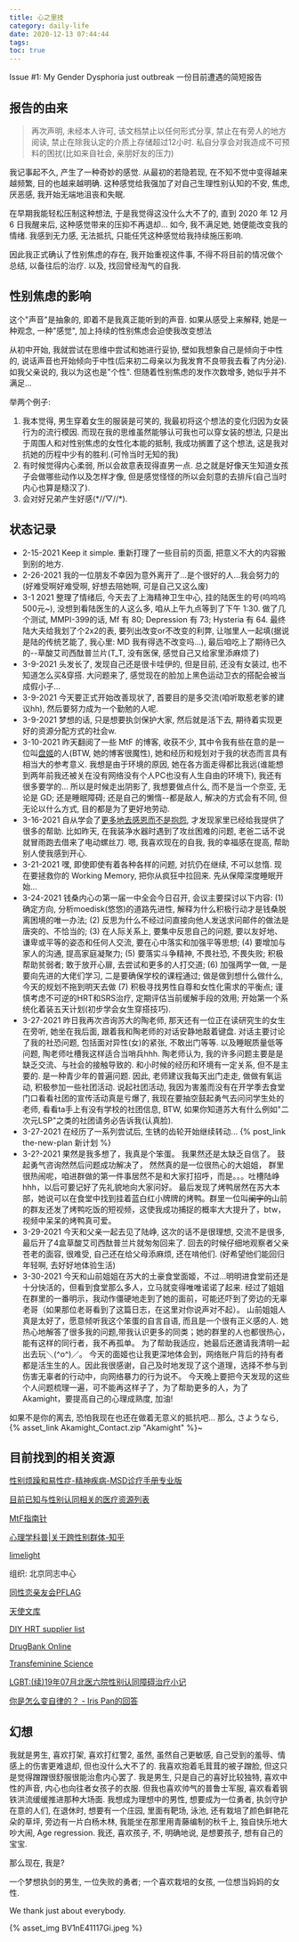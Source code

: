 ```yaml
---
title: 心之里技
category: daily-life
date: 2020-12-13 07:44:44
tags:
toc: true
---
```


Issue #1: My Gender Dysphoria just outbreak
一份目前遭遇的简短报告

<!-- more -->

## 报告的由来

> 再次声明, 未经本人许可, 该文档禁止以任何形式分享, 禁止在有旁人的地方阅读, 禁止在除我认定的介质上存储超过12小时. 私自分享会对我造成不可预料的困扰(比如来自社会, 亲朋好友的压力)

我记事起不久, 产生了一种奇妙的感觉.
从最初的若隐若现, 在不知不觉中变得越来越频繁, 目的也越来越明确.
这种感觉给我强加了对自己生理性别认知的不安, 焦虑, 厌恶感, 我开始无端地沮丧和失眠.

在早期我能轻松压制这种想法, 于是我觉得这没什么大不了的,
直到 2020 年 12 月 6 日我醒来后, 这种感觉带来的压抑不再退却...
如今, 我不满足她, 她便能改变我的情绪.
我感到无力感, 无法抵抗, 只能任凭这种感觉给我持续施压影响.

因此我正式确认了性别焦虑的存在, 我开始重视这件事, 不得不将目前的情况做个总结, 以备往后的治疗.
以及, 找回曾经淘气的自我.

## 性别焦虑的影响

这个"声音"是抽象的, 即着不是我真正能听到的声音.
如果从感受上来解释, 她是一种观念, 一种"感觉", 加上持续的性别焦虑会迫使我改变想法

从初中开始, 我就尝试在思维中尝试和她进行妥协, 壁如我想象自己是倾向于中性的, 说话声音也开始倾向于中性(后来初二母亲以为我发育不良带我去看了内分泌). 如我父亲说的, 我以为这也是"个性".
但随着性别焦虑的发作次数增多, 她似乎并不满足...

举两个例子:
1. 我本觉得, 男生穿着女生的服装是可笑的, 我最初将这个想法的变化归因为女装行为的流行模因.
   而现在我的思维虽然能够认可我也可以穿女装的想法, 只是出于周围人和对性别焦虑的女性化本能的抵制, 我成功搁置了这个想法, 这是我对抗她的历程中少有的胜利.(可怜当时无知的我)
2. 有时候觉得内心柔弱, 所以会故意表现得直男一点.
   总之就是好像天生知道女孩子会做哪些动作以及怎样才像, 但是感觉怪怪的所以会刻意的去排斥(自己当时内心也算是糙汉了).
3. 会对好兄弟产生好感(\*//▽//\*).

## 状态记录

* 2-15-2021 Keep it simple. 重新打理了一些目前的页面, 把意义不大的内容搬到别的地方.
* 2-26-2021 我的一位朋友不幸因为意外离开了...是个很好的人...我会努力的(好难受啊好难受啊, 好想去陪她啊, 可是自己又这么废)
* 3-1 2021 整理了情绪后, 今天去了上海精神卫生中心, 挂的陆医生的号(呜呜呜500元~), 没想到看陆医生的人这么多, 咱从上午九点等到了下午 1:30. 做了几个测试, MMPI-399的话, Mf 有 80; Depression 有 73; Hysteria 有 64. 最终陆大夫给我划了个2x2的表, 要列出改变or不改变的利弊, 让咖里人一起填(据说是陆的传统艺能了, 我心里: MD 我有得选不改变吗...), 最后咱吃上了期待已久的--草酸艾司西酞普兰片(T_T, 没有医保, 感觉自己又给家里添麻烦了)
* 3-9-2021 头发长了, 发现自己还是很卡哇伊的, 但是目前, 还没有女装过, 也不知道怎么买&穿搭. 大问题来了, 感觉现在的脸加上黑色运动卫衣的搭配会被当成假小子...
* 3-9-2021 今天要正式开始改善现状了, 首要目的是多交流(咱听取惹老爹的建议hh), 然后要努力成为一个勤勉的人呢.
* 3-9-2021 梦想的话, 只是想要执剑保护大家, 然后就是活下去, 期待着实现更好的资源分配方式的社会w.
* 3-10-2021 昨天翻阅了一些 MtF 的博客, 收获不少, 其中令我有些在意的是一位叫[盘姬](http://ohayou.aimo.moe/)的人(BTW, 她的博客很魔性), 她和经历和规划对于我的状态而言具有相当大的参考意义. 我想是由于环境的原因, 她在各方面走得都比我远(谁能想到两年前我还被关在没有网络没有个人PC也没有人生自由的环境下), 我还有很多要学的...
所以是时候走出阴影了, 我想要做点什么, 而不是当一个奈亚, 无论是 GD; 还是睡眠障碍; 还是自己的懒惰--都是敌人, 解决的方式会有不同, 但无论以什么方式, 目的都是为了更好地劳动.
* 3-16-2021 自从学会了[更多地去感恩而不是抱怨](https://www.bilibili.com/video/BV16J411v7Fb), 才发现家里已经给我提供了很多的帮助. 比如昨天, 在我装净水器时遇到了攻丝困难的问题, 老爸二话不说就冒雨跑去借来了电动螺丝刀.
嗯, 我喜欢现在的自我, 我的幸福感在提高, 帮助别人使我感到开心.
* 3-21-2021 嘿, 即使即使有着各种各样的问题, 对抗仍在继续, 不可以怠惰. 现在要拯救你的 Working Memory, 把你从疯狂中拉回来.
先从保障深度睡眠开始...
* 3-24-2021 钱桑内心の第一届一中全会今日召开, 会议主要探讨以下内容:
(1) 确定方向, 分析moedisk(悠悠)的道路先进性, 解释为什么积极行动才是钱桑脱离困境的唯一办法;
(2) 反思为什么不经过问直接向他人发送求问邮件的做法是唐突的、不恰当的;
(3) 在人际关系上, 要集中反思自己的问题, 要以友好地、谦卑或平等的姿态和任何人交流, 要在心中落实和加强平等思想;
(4) 要增加与家人的沟通, 提高家庭凝聚力;
(5) 要落实斗争精神, 不畏社恐, 不畏失败; 积极帮助贫弱者; 敢于放开心扉, 去尝试和更多的人打交道;
(6) 加强两学一做, 一是要向先进的大佬们学习, 二是要确保学校的课程通过; 做是做到想什么做什么, 今天的规划不拖到明天去做
(7) 积极寻找男性自尊和女性化需求的平衡点; 谨慎考虑不可逆的HRT和SRS治疗, 定期评估当前缓解手段的效用; 开始第一个系统化着装五天计划(初步学会女生穿搭技巧).
* 3-27-2021 昨日我再次咨询苏大的陶老师, 那天还有一位正在读研究生的女生在旁听, 她坐在我后面, 跟着我和陶老师的对话安静地敲着键盘.
对话主要讨论了我的社恐问题, 包括面对异性(女)的紧张, 不敢出门等等. 以及睡眠质量低等问题, 陶老师吐槽我这样适合当哨兵hhh.
陶老师认为, 我的许多问题主要是是缺乏交流、与社会的接触导致的. 和小时候的经历和环境有一定关系, 但不是主要的.
是一种青少年的普遍问题. 因此, 老师建议我每天出门走走, 做做有氧运动, 积极参加一些社团活动.
说起社团活动, 我因为害羞而没有在开学季去食堂门口看看社团的宣传活动真是亏爆了,
我现在要抽空鼓起勇气去问问学生处的老师, 看看ta手上有没有学校的社团信息,
BTW, 如果你知道苏大有什么例如"二次元LSP"之类的社团请务必告诉我(认真脸).
* 3-27-2021 在经历了一系列尝试后, 生锈的齿轮开始继续转动... {% post_link the-new-plan 新计划 %}
* 3-2?-2021 果然是我多想了，我真是个笨蛋。
我果然还是太缺乏自信了。
鼓起勇气咨询然然后问题成功解决了，
然然真的是一位很热心的大姐姐，
群里很热闹呢，咱进群做的第一件事居然不是和大家打招呼，而是。。。吐槽陆峥hhh，以后可要记好了先礼貌地向大家问好。
最后发现了烤鸭居然在苏大本部，她说可以在食堂中找到挂着蓝白红小牌牌的烤鸭。群里一位叫<del>阑宇的</del>山前的群友还发了烤鸭吃饭的短视频，这使我成功捕捉的概率大大提升了，btw，视频中呆呆的烤鸭真可爱。
* 3-29-2021 今天和父亲一起去见了陆峥, 这次的话不是很理想, 交流不是很多, 最后开了4盒草酸艾司西酞普兰片就匆匆回来了.
  回去的时候仔细地观察者父亲苍老的面容, 很难受, 自己还在给父母添麻烦, 还在啃他们. (好希望他们能回归年轻啊, 去好好地体验生活)
* 3-30-2021 今天和山前姐姐在苏大的土豪食堂面姬，不过...明明进食堂前还是十分快活的，但看到食堂那么多人，立马就变得唯唯诺诺了起来.
经过了姐姐在群里的一番明示，我动作僵硬地走到了她的面前，可能还吓到了旁边的无辜老哥（如果那位老哥看到了这篇日志，在这里对你说声对不起）。
山前姐姐人真是太好了，愿意倾听我这个笨蛋的自言自语, 而且是一个很有正义感的人.
她热心地解答了很多我的问题,带我认识更多的同类；她的群里的人也都很热心，能有这样的同行者，我不再孤单。
为了帮助我适应，她最后还邀请我清明一起出去玩＼(^o^)／。
今天的面姬也让我更深地体会到，网络账户背后的持有者都是活生生的人。因此我很感谢，自己及时地发现了这个道理，选择不参与到伤害无辜者的行动中，向网络暴力的行为说不。
今天晚上要把今天发现的这些个人问题梳理一遍，可不能再这样子了，为了帮助更多的人，为了Akamight，要提高自己的心理成熟度, 加油!

如果不是你的离去, 恐怕我现在也还在做着无意义的抵抗吧...
那么, さようなら, {% asset_link Akamight_Contact.zip "Akamight" %}~

## 目前找到的相关资源

[性别烦躁和易性症-精神疾病-MSD诊疗手册专业版](https://www.msdmanuals.com/zh/professional/psychiatric-disorders/%E6%80%A7%E6%B4%BB%E5%8A%A8%EF%BC%8C%E6%80%A7%E5%88%AB%E7%83%A6%E8%BA%81%E5%92%8C%E6%80%A7%E6%AC%B2%E5%80%92%E9%94%99/gender-dysphoria-and-transsexualism)

[目前已知与性别认同相关的医疗资源列表](https://github.com/Kristall-WangShiwei/Transgender-lost-years/blob/master/0002_Medical/Medical_Resources/%E7%9B%AE%E5%89%8D%E4%B8%8E%E6%80%A7%E5%88%AB%E8%AE%A4%E5%90%8C%E7%9B%B8%E5%85%B3%E7%9A%84%E5%8C%BB%E7%96%97%E8%B5%84%E6%BA%90%E5%88%97%E8%A1%A8.md)

[MtF指南针](https://mtf.party/)

[心理学科普|关于跨性别群体-知乎](https://web.archive.org/web/20201224055706/https://zhuanlan.zhihu.com/p/151322791)

[limelight](https://limelight.moe/)

组织: 北京同志中心

[同性恋亲友会PFLAG](http://www.pflag.org.cn/)

[天使文库](http://mtf.aimo.moe/)

[DIY HRT supplier list](https://hrt.cafe/)

[DrugBank Online](https://go.drugbank.com/)

[Transfeminine Science](https://transfemscience.org/)

[LGBT:(续)19年07月北医六院性别认同障碍治疗小记](https://zhuanlan.zhihu.com/p/80062078)

[你是怎么变自律的？ - Iris Pan的回答](https://www.zhihu.com/question/284206141/answer/598492991)

## 幻想

我就是男生, 喜欢打架, 喜欢打红警2, 虽然,
虽然自己更敏感, 自己受到的羞辱、情感上的伤害更难退却, 但也没什么大不了的.
我喜欢抱着毛茸茸的被子蹭脸, 但这只是觉得蹭蹭很舒服很能治愈内心罢了.
我是男生, 只是自己的喜好比较独特, 喜欢中性的声音, 内心也向往者女孩子的衣服.
但我也喜欢帅气的普鲁士军服, 喜欢看着钢铁洪流缓缓推进那种大场面.
我想成为理想中的男性, 想要成为一位勇者, 执剑守护在意的人们,
在退休时, 想要有一个庄园, 里面有靶场, 泳池,
还有栽培了颜色鲜艳花朵的草坪, 旁边有一片白杨木林,
我能坐在那里用青藤编制的秋千上, 独自快乐地大吵大闹, Age regression.
我还, 喜欢孩子, 不, 明确地说, 是想要孩子, 想有自己的宝宝.

那么现在, 我是?

一个梦想执剑的男生, 一位失败的勇者; 一个喜欢栽培的女孩, 一位想当妈妈的女性.

We thank just about everybody.

{% asset_img BV1nE41117Gi.jpeg %}
